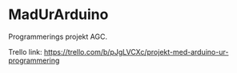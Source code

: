 # MadUrArduino
Programmerings projekt AGC.

Trello link: https://trello.com/b/pJgLVCXc/projekt-med-arduino-ur-programmering
